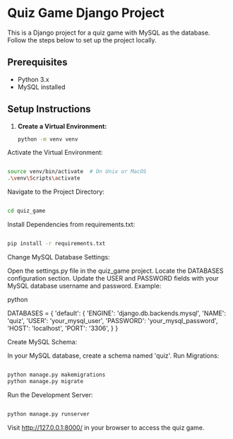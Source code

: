# Quiz Game Django Project

This is a Django project for a quiz game with MySQL as the database. Follow the steps below to set up the project locally.

## Prerequisites

- Python 3.x
- MySQL installed

## Setup Instructions

1. **Create a Virtual Environment:**
   ```bash
   python -m venv venv

Activate the Virtual Environment:

 ```bash

source venv/bin/activate  # On Unix or MacOS
.\venv\Scripts\activate 
 ```
Navigate to the Project Directory:

 ```bash

cd quiz_game
 ```
Install Dependencies from requirements.txt:

 ```bash

pip install -r requirements.txt
 ```

Change MySQL Database Settings:

Open the settings.py file in the quiz_game project.
Locate the DATABASES configuration section.
Update the USER and PASSWORD fields with your MySQL database username and password.
Example:

python

DATABASES = {
    'default': {
        'ENGINE': 'django.db.backends.mysql',
        'NAME': 'quiz',
        'USER': 'your_mysql_user',
        'PASSWORD': 'your_mysql_password',
        'HOST': 'localhost',
        'PORT': '3306',
    }
}

Create MySQL Schema:

In your MySQL database, create a schema named 'quiz'.
Run Migrations:

 ```bash

python manage.py makemigrations
python manage.py migrate
 ```
Run the Development Server:

 ```bash

python manage.py runserver
 ```
Visit http://127.0.0.1:8000/ in your browser to access the quiz game.

